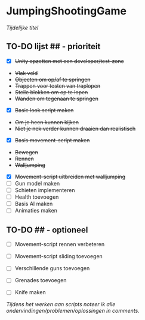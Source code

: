 # JumpingShootingGame
*Tijdelijke titel*



## TO-DO lijst ## - prioriteit
- [x] ~~Unity opzetten met een developer/test-zone~~
* ~~Vlak veld~~
* ~~Objecten om op/af te springen~~
* ~~Trappen voor testen van traplopen~~
* ~~Steile blokken om op te lopen~~
* ~~Wanden om tegenaan te springen~~
- [x] ~~Basic look script maken~~
* ~~Om je heen kunnen kijken~~
* ~~Niet je nek verder kunnen draaien dan realistisch~~
- [x] ~~Basis movement-script maken~~
* ~~Bewegen~~
* ~~Rennen~~
* ~~Walljumping~~
- [x] ~~Movement-script uitbreiden met walljumping~~
- [ ] Gun model maken
- [ ] Schieten implementeren
- [ ] Health toevoegen
- [ ] Basis AI maken
- [ ] Animaties maken

## TO-DO ## - optioneel
- [ ] Movement-script rennen verbeteren
- [ ] Movement-script sliding toevoegen
- [ ] Verschillende guns toevoegen
- [ ] Grenades toevoegen
- [ ] Knife maken



*Tijdens het werken aan scripts noteer ik alle ondervindingen/problemen/oplossingen in comments.*
